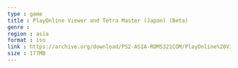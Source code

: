 ```yaml
---
type : game
title : PlayOnline Viewer and Tetra Master (Japan) (Beta)
genre : 
region : asia
format : iso
link : https://archive.org/download/PS2-ASIA-ROMS321COM/PlayOnline%20Viewer%20%26%20Tetra%20Master%20%28Japan%29%20%28Beta%29.7z
size : 177MB
---
```

